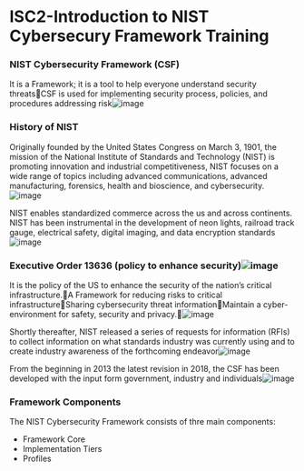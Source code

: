 # ISC2-Introduction to NIST Cybersecury Framework Training

### NIST Cybersecurity Framework (CSF) 
It is a Framework; it is a tool to help everyone understand security threatsCSF is used for implementing security process, policies, and procedures addressing risk![image](https://user-images.githubusercontent.com/45578248/194077240-68cf2d58-9932-4dc6-ab93-cd4beb766d51.png)

### History of NIST
Originally founded by the United States Congress on March 3, 1901, the mission of the National Institute of Standards and Technology (NIST) is promoting innovation and industrial competitiveness, NIST focuses on a wide range of topics including advanced communications, advanced manufacturing, forensics, health and bioscience, and cybersecurity.![image](https://user-images.githubusercontent.com/45578248/194077581-bda43872-d936-4684-8d02-b3f71aed09d1.png)

NIST enables standardized commerce across the us and across continents. NIST has been instrumental in the development of neon lights, railroad track gauge, electrical safety, digital imaging, and data encryption standards![image](https://user-images.githubusercontent.com/45578248/194077675-9967a159-4f5e-47a4-87c4-12f42730893d.png)

### Executive Order 13636 (policy to enhance security)![image](https://user-images.githubusercontent.com/45578248/194077790-918b431c-568f-4710-86d7-00b218f97ae6.png)
It is the policy of the US to enhance the security of the nation’s critical infrastructure.A Framework for reducing risks to critical infrastructureSharing cybersecurity threat informationMaintain a cyber-environment for safety, security and privacy.![image](https://user-images.githubusercontent.com/45578248/194077930-c17a9443-3757-46b0-9a30-0f48f2e74df2.png)

Shortly thereafter, NIST released a series of requests for information (RFIs) to collect information on what standards industry was currently using and to create industry awareness of the forthcoming endeavor![image](https://user-images.githubusercontent.com/45578248/194078011-00ff9386-5de2-4410-b892-8884baa01ef1.png)

From the beginning in 2013 the latest revision in 2018, the CSF has been developed with the input form government, industry and individuals![image](https://user-images.githubusercontent.com/45578248/194078094-455be2ff-cb35-4780-a533-70be888cf73b.png)

### Framework Components
The NIST Cybersecurity Framework consists of thre main components:
- Framework Core
- Implementation Tiers
- Profiles
